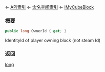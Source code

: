 ← [API索引](Api-Index) ← [命名空间索引](Namespace-Index) ← [IMyCubeBlock](VRage.Game.ModAPI.Ingame.IMyCubeBlock)

### 概要

```csharp
public long OwnerId { get; }
```

IdentityId of player owning block (not steam Id)

### 返回

[long](https://docs.microsoft.com/en-us/dotnet/api/System.Int64?view=netframework-4.6)


